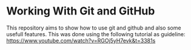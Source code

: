 # Working With Git and GitHub

This repository aims to show how to use git and github and also some usefull features.
This was done using the following tutorial as guideline: https://www.youtube.com/watch?v=RGOj5yH7evk&t=3381s

